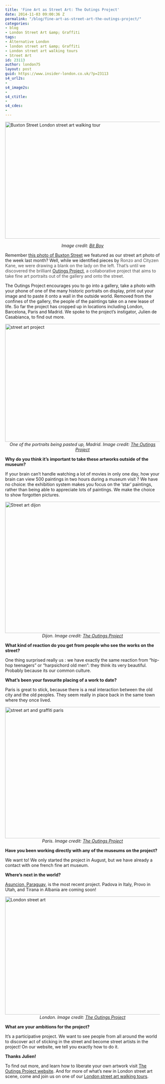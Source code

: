 ```yaml
---
title: 'Fine Art as Street Art: The Outings Project'
date: 2014-11-03 09:00:36 Z
permalink: "/blog/fine-art-as-street-art-the-outings-project/"
categories:
- blog
- London Street Art &amp; Graffiti
tags:
- Alternative London
- london street art &amp; Graffiti
- London street art walking tours
- Street Art
id: 23113
author: london75
layout: post
guid: https://www.insider-london.co.uk/?p=23113
s4_url2s:
- 
s4_image2s:
- 
s4_ctitle:
- 
s4_cdes:
- 
---
```


[<img class="aligncenter wp-image-23049 size-full" src="/wp-content/uploads/2014/10/Buxton-Street-London-street-art.jpg" alt="Buxton Street London street art walking tour" width="569" height="380" />](/wp-content/uploads/2014/10/Buxton-Street-London-street-art.jpg)

<p style="text-align: center;">
  <em>Image credit: <a href="https://www.flickr.com/photos/bitboy/15437028361/in/photolist-pw7NHp-pumV1o-peUgvJ-pwhfLu-pwj3X8-pe39yA-pdqx2e-psoY1u-pcZzeP-puaggx-pcXoZV-pBvxiK-pfs6hU-ptg2Zh-pt1pGp-pbNi1W-pbMSUG-pt1qrv-pt1jkn-pbKSf6-pr3VUm-pskz25-p9J7xo-p9ruvp-p98aUF-pcytQT-ptL7TX-pcyAe4-ptLgrP-pcxxfn-pu1Jf1-pcyBXK-pcxVaq-pcymMe-pu214W-ptn9C8-pbJTWs-ptdfRq-pteSfH-prcCHQ-pbJPkb-pbJ86e-pbK7sC-prcswN-ptcGns-pbKtSv-prc4Yb-prc2wC-pbK7hM-pbJCH9" target="_blank">Bit Boy</a></em>
</p>

Remember <a href="/street-art-picture-of-the-week-buxton-street-e1/" target="_blank">this photo of Buxton Street</a> we featured as our street art photo of the week last month? Well, while we identified pieces by <span style="color: #4d4d4d;">Ronzo and Cityzen Kane, we were drawing a blank on the lady on the left. That&#8217;s until we discovered the brilliant <a href="http://www.outings-project.org/" target="_blank">Outings Project</a>, a collaborative project that aims to take fine art portraits out of the gallery and onto the street. </span>

The Outings Project encourages you to go into a gallery, take a photo with your phone of one of the many historic portraits on display, print out your image and to paste it onto a wall in the outside world. Removed from the confines of the gallery, the people of the paintings take on a new lease of life. So far the project has cropped up in locations including London, Barcelona, Paris and Madrid. We spoke to the project&#8217;s instigator, Julien de Casabianca, to find out more.

<div>
  <a href="/wp-content/uploads/2014/11/Outings-Project-Madrid.jpg"><img class="aligncenter wp-image-23238 size-full" src="/wp-content/uploads/2014/11/Outings-Project-Madrid.jpg" alt="street art project" width="569" height="383" /></a>
</div>

<div style="text-align: center;">
  <em>One of the portraits being pasted up, Madrid. Image credit: <a href="https://www.flickr.com/photos/outingsproject/14995293964/" target="_blank">The Outings Project</a></em>
</div>

**Why do you think it’s important to take these artworks outside of the museum?**

If your brain can&#8217;t handle watching a lot of movies in only one day, how your brain can view 500 paintings in two hours during a museum visit ? We have no choice: the exhibition system makes you focus on the &#8216;star&#8217; paintings, rather than being able to appreciate lots of paintings. We make the choice to show forgotten pictures.

<div>
  <a href="/wp-content/uploads/2014/11/Outings-Project-Dijon_mini.jpg"><img class="aligncenter wp-image-23234 size-full" src="/wp-content/uploads/2014/11/Outings-Project-Dijon_mini.jpg" alt="Street art dijon" width="569" height="427" /></a>
</div>

<div style="text-align: center;">
  <em>Dijon. Image credit: <a href="https://www.flickr.com/photos/outingsproject/15464578780/" target="_blank">The Outings Project</a></em>
</div>

**What kind of reaction do you get from people who see the works on the street?**

One thing surprised really us : we have exactly the same reaction from &#8220;hip-hop teenagers&#8221; or &#8220;harpsichord old men&#8221;: they think its very beautiful. Probably because its our common culture.

**What’s been your favourite placing of a work to date?**

Paris is great to stick, because there is a real interaction between the old city and the old peoples. They seem really in place back in the same town where they once lived.

<div>
  <a href="/wp-content/uploads/2014/11/Outings-Project-paris_mini.jpg"><img class="aligncenter wp-image-23236 size-full" src="/wp-content/uploads/2014/11/Outings-Project-paris_mini.jpg" alt="street art and graffiti paris" width="569" height="427" /></a>
</div>

<div style="text-align: center;">
  <em>Paris. Image credit: <a href="https://www.flickr.com/photos/outingsproject/14995090053/in/photostream/" target="_blank">The Outings Project</a></em>
</div>

**Have you been working directly with any of the museums on the project?**

We want to! We only started the project in August, but we have already a contact with one french fine art museum.

**Where’s next in the world?**

<a href="http://www.outings-project.org/#!asuncion-paraguay/c6u6" target="_blank">Asuncion, Paraguay</a>, is the most recent project. Padova in Italy, Provo in Utah, and Tirana in Albania are coming soon!

<div>
  <a href="/wp-content/uploads/2014/11/Outings-project-london_mini.jpg"><img class="aligncenter wp-image-23235 size-full" src="/wp-content/uploads/2014/11/Outings-project-london_mini.jpg" alt="London street art " width="569" height="384" /></a>
</div>

<div>
</div>

<div style="text-align: center;">
  <em>London. Image credit: <a href="https://www.flickr.com/photos/outingsproject/15592169066/" target="_blank">The Outings Project</a></em>
</div>

**What are your ambitions for the project?**

It&#8217;s a participative project. We want to see people from all around the world to discover act of sticking in the street and become street artists in the project! On our website, we tell you exactly how to do it.

**Thanks Julien!**

To find out more, and learn how to liberate your own artwork visit <a href="http://www.outings-project.org/#!process/c17f1" target="_blank">The Outings Project website</a>. And for more of what&#8217;s new in London street art scene, come and join us on one of our <a href="https://www.insider-london.co.uk/tours/street-art-tour-london/" target="_blank">London street art walking tours</a>.
